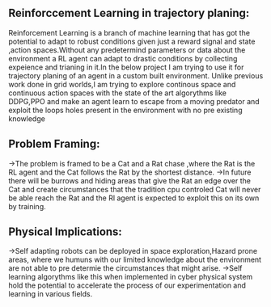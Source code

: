 Reinforccement Learning in trajectory planing:
----------------------------------------------

Reinforcement Learning is a branch of machine learning that has got the potential to adapt to robust conditions given just a reward signal and state ,action spaces.Without any predetermind parameters or data about the environment a RL agent can adapt to drastic conditions by collecting expeience and trianing in it.In the below project I am trying to use it for trajectory planing of an agent in a custom built environment.
Unlike previous work done in grid worlds,I am trying to explore continous space and continuous action spaces with the state of the art algorythms like DDPG,PPO and make an agent learn to escape from a moving predator and exploit the loops holes present in the environment with no pre existing knowledge 

Problem Framing:
----------------
->The problem is framed to be a Cat and a Rat chase ,where the Rat is the RL agent and the Cat follows the Rat by the shortest distance.
->In future there will be burrows and hiding areas that give the Rat an edge over the Cat and create circumstances that the tradition cpu controled Cat will never be able reach the Rat and the Rl agent is expected to exploit this on its own by training.

Physical Implications:
----------------------
->Self adapting robots can be deployed in space exploration,Hazard prone areas, where we humuns with our limited knowledge about the environment are not able to pre determie the circumstances that might arise.
->Self learning algorythms like this when implemented in cyber physical system hold the potential to accelerate the process of our experimentation and learning in various fields.

